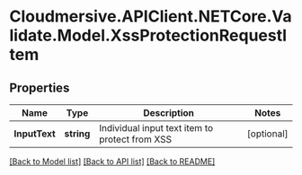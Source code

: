 # Cloudmersive.APIClient.NETCore.Validate.Model.XssProtectionRequestItem
## Properties

Name | Type | Description | Notes
------------ | ------------- | ------------- | -------------
**InputText** | **string** | Individual input text item to protect from XSS | [optional] 

[[Back to Model list]](../README.md#documentation-for-models) [[Back to API list]](../README.md#documentation-for-api-endpoints) [[Back to README]](../README.md)

